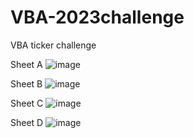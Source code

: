 # VBA-2023challenge
VBA ticker challenge

Sheet A
![image](https://user-images.githubusercontent.com/124748038/223322050-2b09bb3b-6c4c-45a1-824a-2c8108dafea0.png)

Sheet B
![image](https://user-images.githubusercontent.com/124748038/223322233-d1372401-d80f-4a64-9a61-806fdcd205fb.png)

Sheet C
![image](https://user-images.githubusercontent.com/124748038/223322304-52612386-fedd-4c94-866c-c2eaf67f76b7.png)

Sheet D
![image](https://user-images.githubusercontent.com/124748038/223322364-62aa28e0-66e6-4e61-8a6c-64d06d519bbd.png)
